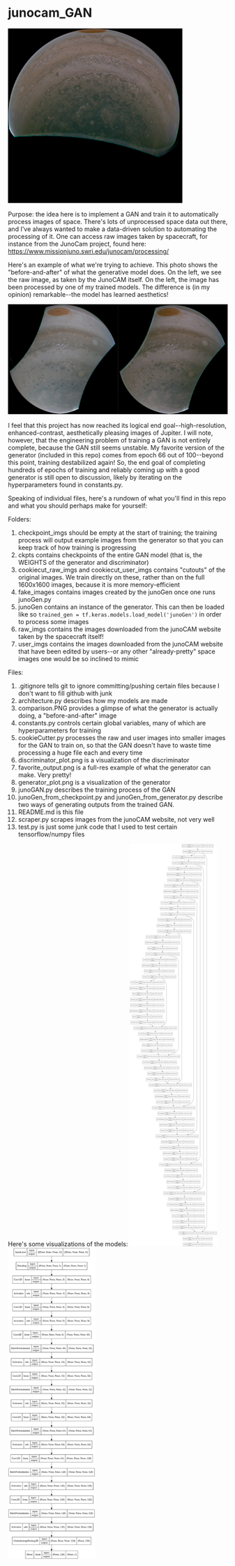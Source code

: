 # junocam_GAN
<img src="favorite_output.png" alt="My favorite output so far" title="My favorite output so far" style="width:400px;">

Purpose: the idea here is to implement a GAN and train it to automatically process images of space. There's lots of unprocessed space data out there, and I've always wanted to make a data-driven solution to automating the processing of it. One can access raw images taken by spacecraft, for instance from the JunoCam project, found here: https://www.missionjuno.swri.edu/junocam/processing/

Here's an example of what we're trying to achieve. This photo shows the "before-and-after" of what the generative model does. On the left, we see the raw image, as taken by the JunoCAM itself. On the left, the image has been processed by one of my trained models. The difference is (in my opinion) remarkable--the model has learned aesthetics!

<img src="comparison.PNG" alt="Before-and-after" title="Before-and-after" style="width:800px;">

I feel that this project has now reached its logical end goal--high-resolution, enhanced-contrast, aesthetically pleasing images of Jupiter. I will note, however, that the engineering problem of training a GAN is not entirely complete, because the GAN still seems unstable. My favorite version of the generator (included in this repo) comes from epoch 66 out of 100--beyond this point, training destabilized again! So, the end goal of completing hundreds of epochs of training and reliably coming up with a good generator is still open to discussion, likely by iterating on the hyperparameters found in constants.py.

Speaking of individual files, here's a rundown of what you'll find in this repo and what you should perhaps make for yourself:

Folders:
1. checkpoint_imgs should be empty at the start of training; the training process will output example images from the generator so that you can keep track of how training is progressing
2. ckpts contains checkpoints of the entire GAN model (that is, the WEIGHTS of the generator and discriminator)
3. cookiecut_raw_imgs and cookiecut_user_imgs contains "cutouts" of the original images. We train directly on these, rather than on the full 1600x1600 images, because it is more memory-efficient
4. fake_images contains images created by the junoGen once one runs junoGen.py
5. junoGen contains an instance of the generator. This can then be loaded like so `trained_gen = tf.keras.models.load_model('junoGen')` in order to process some images
6. raw_imgs contains the images downloaded from the junoCAM website taken by the spacecraft itself!
7. user_imgs contains the images downloaded from the junoCAM website that have been edited by users--or any other "already-pretty" space images one would be so inclined to mimic

Files:
1. .gitignore tells git to ignore committing/pushing certain files because I don't want to fill github with junk
2. architecture.py describes how my models are made
3. comparison.PNG provides a glimpse of what the generator is actually doing, a "before-and-after" image
4. constants.py controls certain global variables, many of which are hyperparameters for training
5. cookieCutter.py processes the raw and user images into smaller images for the GAN to train on, so that the GAN doesn't have to waste time processing a huge file each and every time
6. discriminator_plot.png is a visualization of the discriminator
7. favorite_output.png is a full-res example of what the generator can make. Very pretty!
8. generator_plot.png is a visualization of the generator
9. junoGAN.py describes the training process of the GAN
10. junoGen_from_checkpoint.py and junoGen_from_generator.py describe two ways of generating outputs from the trained GAN.
11. README.md is this file
12. scraper.py scrapes images from the junoCAM website, not very well
13. test.py is just some junk code that I used to test certain tensorflow/numpy files

Here's some visualizations of the models:
<img src="generator_plot.png" alt="The generator's architecture" title="The generator's architecture" style="width:200px;">
<img src="discriminator_plot.png" alt="The discriminator's architecture" title="The discriminator's architecture" style="width:200px;">
